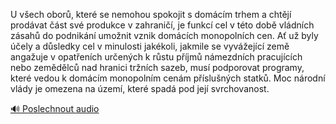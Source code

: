 
U všech oborů, které se nemohou spokojit s domácím trhem a chtějí prodávat část své produkce v zahraničí, je funkcí cel v této době vládních zásahů do podnikání umožnit vznik domácích monopolních cen. Ať už byly účely a důsledky cel v minulosti jakékoli, jakmile se vyvážející země angažuje v opatřeních určených k růstu příjmů námezdních pracujících nebo zemědělců nad hranici tržních sazeb, musí podporovat programy, které vedou k domácím monopolním cenám příslušných statků. Moc národní vlády je omezena na území, které spadá pod její svrchovanost.

[🔊 Poslechnout audio](/data/7-paragraphs/audio/chapter_67/para_007-U-vech-obor-kter-se-nemohou-spokojit-s-domcm.mp3)
